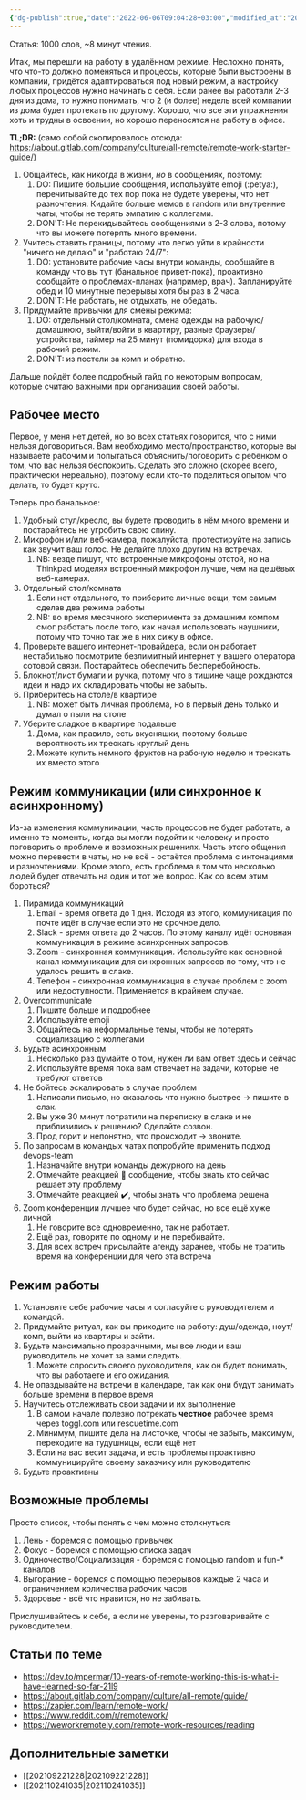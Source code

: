 ```yaml
---
{"dg-publish":true,"date":"2022-06-06T09:04:28+03:00","modified_at":"2022-08-01T19:35:42+03:00","permalink":"/organizacziya-udalyonnoj-raboty/","dgHomeLink":false,"dgPassFrontmatter":true}
---
```



Статья: 1000 слов, ~8 минут чтения.

Итак, мы перешли на работу в удалённом режиме. Несложно понять, что что-то должно поменяться и процессы, которые были выстроены в компании, придётся адаптироваться под новый режим, а настройку любых процессов нужно начинать с себя. Если ранее вы работали 2-3 дня из дома, то нужно понимать, что 2 (и более) недель всей компании из дома будет протекать по другому. Хорошо, что все эти упражнения хоть и трудны в освоении, но хорошо переносятся на работу в офисе.

**TL;DR:** (само собой скопировалось отсюда: https://about.gitlab.com/company/culture/all-remote/remote-work-starter-guide/)

1. Общайтесь, как никогда в жизни, *но* в сообщениях, поэтому:
   1. DO: Пишите большие сообщения, используйте emoji (:petya:), перечитывайте до тех пор пока не будете уверены, что нет разночтения. Кидайте больше мемов в random или внутренние чаты, чтобы не терять эмпатию с коллегами.
   2. DON'T: Не перекидывайтесь сообщениями в 2-3 слова, потому что вы можете потерять много времени.
2. Учитесь ставить границы, потому что легко уйти в крайности "ничего не делаю" и "работаю 24/7":
   1. DO: установите рабочие часы внутри команды, сообщайте в команду что вы тут (банальное привет-пока), проактивно сообщайте о проблемах-планах (например, врач). Запланируйте обед и 10 минутные перерывы хотя бы раз в 2 часа.
   2. DON'T: Не работать, не отдыхать, не обедать.
3. Придумайте привычки для смены режима:
   1. DO: отдельный стол/комната, смена одежды на рабочую/домашнюю, выйти/войти в квартиру, разные браузеры/устройства, таймер на 25 минут (помидорка) для входа в рабочий режим.
   2. DON'T: из постели за комп и обратно.

Дальше пойдёт более подробный гайд по некоторым вопросам, которые считаю важными при организации своей работы.

## Рабочее место

Первое, у меня нет детей, но во всех статьях говорится, что с ними нельзя договориться. Вам необходимо место/пространство, которые вы называете рабочим и попытаться объяснить/поговорить с ребёнком о том, что вас нельзя беспокоить. Сделать это сложно (скорее всего, практически нереально), поэтому если кто-то поделиться опытом что делать, то будет круто.

Теперь про банальное:

1. Удобный стул/кресло, вы будете проводить в нём много времени и постарайтесь не угробить свою спину.
2. Микрофон и/или веб-камера, пожалуйста, протестируйте на запись как звучит ваш голос. Не делайте плохо другим на встречах.
   1. NB: везде пишут, что встроенные микрофоны отстой, но на Thinkpad моделях встроенный микрофон лучше, чем на дешёвых веб-камерах.
3. Отдельный стол/комната
   1. Если нет отдельного, то приберите личные вещи, тем самым сделав два режима работы
   2. NB: во время месячного эксперимента за домашним компом смог работать после того, как начал использовать наушники, потому что точно так же в них сижу в офисе.
4. Проверьте вашего интернет-провайдера, если он работает нестабильно посмотрите безлимитный интернет у вашего оператора сотовой связи. Постарайтесь обеспечить бесперебойность.
5. Блокнот/лист бумаги и ручка, потому что в тишине чаще рождаются идеи и надо их складировать чтобы не забыть.
6. Приберитесь на столе/в квартире
   1. NB: может быть личная проблема, но в первый день только и думал о пыли на столе
7. Уберите сладкое в квартире подальше
   1. Дома, как правило, есть вкусняшки, поэтому больше вероятность их трескать круглый день
   2. Можете купить немного фруктов на рабочую неделю и трескать их вместо этого

## Режим коммуникации (или синхронное к асинхронному)

Из-за изменения коммуникации, часть процессов не будет работать, а именно те моменты, когда вы могли подойти к человеку и просто поговорить о проблеме и возможных решениях. Часть этого общения можно перевести в чаты, но не всё - остаётся проблема с интонациями и разночтениями. Кроме этого, есть проблема в том что несколько людей будет отвечать на один и тот же вопрос. Как со всем этим бороться?

1. Пирамида коммуникаций
   1. Email - время ответа до 1 дня. Исходя из этого, коммуникация по почте идёт в случае если это не срочное дело.
   2. Slack - время ответа до 2 часов. По этому каналу идёт основная коммуникация в режиме асинхронных запросов.
   3. Zoom - синхронная коммуникация. Используйте как основной канал коммуникации для синхронных запросов по тому, что не удалось решить в слаке.
   4. Телефон - синхронная коммуникация в случае проблем с zoom или недоступности. Применяется в крайнем случае.
2. Overcommunicate
   1. Пишите больше и подробнее
   2. Используйте emoji
   3. Общайтесь на неформальные темы, чтобы не потерять социализацию с коллегами
3. Будьте асинхронным
   1. Несколько раз думайте о том, нужен ли вам ответ здесь и сейчас
   2. Используйте время пока вам отвечает на задачи, которые не требуют ответов
4. Не бойтесь эскалировать в случае проблем
   1. Написали письмо, но оказалось что нужно быстрее -> пишите в слак.
   2. Вы уже 30 минут потратили на переписку в слаке и не приблизились к решению? Сделайте созвон.
   3. Прод горит и непонятно, что происходит -> звоните.
5. По запросам в командых чатах попробуйте применить подход devops-team
   1. Назначайте внутри команды дежурного на день
   2. Отмечайте реакцией :eyes: сообщение, чтобы знать кто сейчас решает эту проблему
   3. Отмечайте реакцией :heavy_check_mark:, чтобы знать что проблема решена
6. Zoom конференции лучшее что будет сейчас, но все ещё хуже личной
   1. Не говорите все одновременно, так не работает.
   2. Ещё раз, говорите по одному и не перебивайте.
   3. Для всех встреч присылайте агенду заранее, чтобы не тратить время на конференции для чего эта встреча

## Режим работы

1. Установите себе рабочие часы и согласуйте с руководителем и командой.
2. Придумайте ритуал, как вы приходите на работу: душ/одежда, ноут/комп, выйти из квартиры и зайти.
3. Будьте максимально прозрачными, мы все люди и ваш руководитель не хочет за вами следить.
   1. Можете спросить своего руководителя, как он будет понимать, что вы работаете и его ожидания.
4. Не опаздывайте на встречи в календаре, так как они будут занимать больше времени в первое время
5. Научитесь отслеживать свои задачи и их выполнение
   1. В самом начале полезно потрекать **честное** рабочее время через toggl.com или rescuetime.com
   2. Минимум, пишите дела на листочке, чтобы не забыть, максимум, переходите на тудушницы, если ещё нет
   3. Если на вас весит задача, и есть проблемы проактивно коммуницируйте своему заказчику или руководителю
6. Будьте проактивны

## Возможные проблемы

Просто список, чтобы понять с чем можно столкнуться:
1. Лень - боремся с помощью привычек
2. Фокус - боремся с помощью списка задач
3. Одиночество/Социализация - боремся с помощью random и fun-* каналов
4. Выгорание - боремся с помощью перерывов каждые 2 часа и ограничением количества рабочих часов
5. Здоровье - всё что нравится, но не забивать.

Прислушивайтесь к себе, а если не уверены, то разговаривайте с руководителем.

## Статьи по теме

* https://dev.to/mpermar/10-years-of-remote-working-this-is-what-i-have-learned-so-far-21l9
* https://about.gitlab.com/company/culture/all-remote/guide/
* https://zapier.com/learn/remote-work/
* https://www.reddit.com/r/remotework/
* https://weworkremotely.com/remote-work-resources/reading

## Дополнительные заметки

- [[202109221228|202109221228]]
- [[202110241035|202110241035]]

